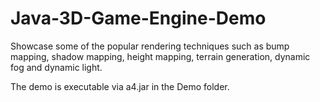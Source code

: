Java-3D-Game-Engine-Demo
========================

Showcase some of the popular rendering techniques such as bump mapping, shadow mapping, height mapping, terrain generation, dynamic fog and dynamic light. 

The demo is executable via a4.jar in the Demo folder.
